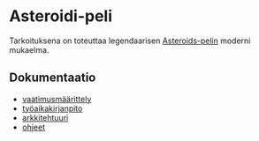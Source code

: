 # Asteroidi-peli

Tarkoituksena on toteuttaa legendaarisen [Asteroids-pelin](https://en.wikipedia.org/wiki/Asteroids_(video_game)) moderni mukaelma. 

## Dokumentaatio

* [vaatimusmäärittely](https://github.com/014695951/otm-harjoitustyo/blob/master/dokumentaatio/vaatimusmaarittely.md)
* [työaikakirjanpito](https://github.com/014695951/otm-harjoitustyo/blob/master/dokumentaatio/tyoaikakirjanpito.md)
* [arkkitehtuuri](https://github.com/014695951/otm-harjoitustyo/blob/master/dokumentaatio/arkkitehtuuri.md)
* [ohjeet](https://github.com/014695951/otm-harjoitustyo/blob/master/dokumentaatio/ohjeet.md)

